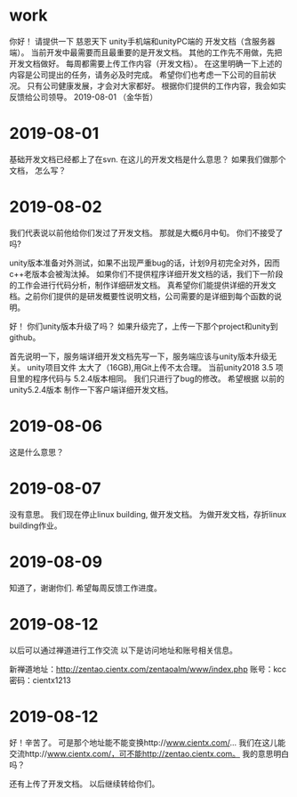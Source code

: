 # work
你好！
请提供一下 慈恩天下 unity手机端和unityPC端的 开发文档（含服务器端）。
当前开发中最需要而且最重要的是开发文档。
其他的工作先不用做，先把开发文档做好。
每周都需要上传工作内容（开发文档）。
在这里明确一下上述的内容是公司提出的任务，请务必及时完成。
希望你们也考虑一下公司的目前状况。
只有公司健康发展，才会对大家都好。
根据你们提供的工作内容，我会如实反馈给公司领导。
                      2019-08-01   （金华哲）


# 2019-08-01
基础开发文档已经都上了在svn.
在这儿的开发文档是什么意思？
如果我们做那个文档， 怎么写？
                      
# 2019-08-02
我们代表说以前他给你们发过了开发文档。
那就是大概6月中旬。 你们不接受了吗?

unity版本准备对外测试，如果不出现严重bug的话，计划9月初完全对外，因而c++老版本会被淘汰掉。
如果你们不提供程序详细开发文档的话，我们下一阶段的工作会进行代码分析，制作详细研发文档。
真希望你们能提供详细的开发文档。之前你们提供的是研发概要性说明文档，公司需要的是详细到每个函数的说明。

好！ 你们unity版本升级了吗？
如果升级完了，上传一下那个project和unity到github。

首先说明一下，服务端详细开发文档先写一下，服务端应该与unity版本升级无关。
unity项目文件 太大了（16GB),用Git上传不太合理。
当前unity2018 3.5 项目里的程序代码与 5.2.4版本相同。
我们只进行了bug的修改。
希望根据 以前的 unity5.2.4版本 制作一下客户端详细开发文档。

# 2019-08-06
这是什么意思？

# 2019-08-07
没有意思。 我们现在停止linux building, 做开发文档。   为做开发文档，存折linux building作业。

# 2019-08-09
知道了，谢谢你们. 希望每周反馈工作进度。

# 2019-08-12
以后可以通过禅道进行工作交流 以下是访问地址和账号相关信息。

新禅道地址：http://zentao.cientx.com/zentaoalm/www/index.php
账号：kcc  密码：cientx1213

# 2019-08-12
好！辛苦了。
可是那个地址能不能变换http://www.cientx.com/...
我们在这儿能交流http://www.cientx.com/，可不能http://zentao.cientx.com。
我的意思明白吗？

还有上传了开发文档。 以后继续转给你们。
